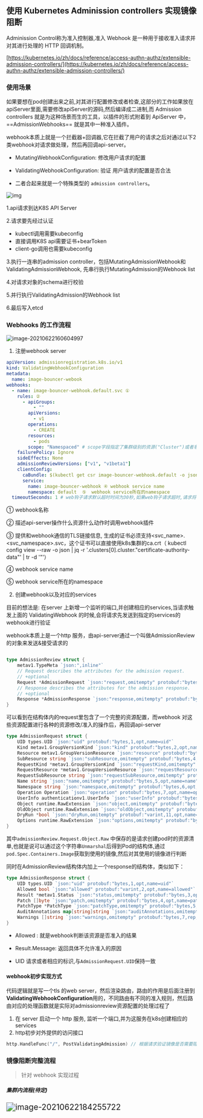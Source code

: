 ## 使用 Kubernetes Adminission controllers 实现镜像阻断

Adminission Control称为准入控制器,准入 Webhook 是一种用于接收准入请求并对其进行处理的 HTTP 回调机制。

[https://kubernetes.io/zh/docs/reference/access-authn-authz/extensible-admission-controllers/](https://kubernetes.io/zh/docs/reference/access-authn-authz/extensible-admission-controllers/)

### 使用场景

如果要想在pod创建出来之前,对其进行配置修改或者检查,这部分的工作如果放在apiServer里面,需要修改apiServer的源码,然后编译成二进制,而 Admission controllers 就是为这种场景而生的工具，以插件的形式附着到 ApiServer 中，==AdmissionWebhooks== 就是其中一种准入插件。



webhook本质上就是一个拦截器+回调器,它在拦截了用户的请求之后对通过以下2类webhook对请求做处理，然后再回调api-server。

- MutatingWebhookConfiguration: 修改用户请求的配置
- ValidatingWebhookConfiguration: 验证 用户请求的配置是否合法

- 二者合起来就是一个特殊类型的 `admission controllers`。

![img](images/624219-20201130213424533-1739049589.png)

1.api请求到达K8S API Server

2.请求要先经过认证

- kubectl调用需要kubeconfig
- 直接调用K8S api需要证书+bearToken
- client-go调用也需要kubeconfig

3.执行一连串的admission controller，包括MutatingAdmissionWebhook和ValidatingAdmissionWebhook, 先串行执行MutatingAdmission的Webhook list

4.对请求对象的schema进行校验

5.并行执行ValidatingAdmission的Webhook list

6.最后写入etcd

### Webhooks 的工作流程

 ![image-20210622160604997](images/image-20210622160604997.png)



1. 注册webhook server

```yaml
apiVersion: admissionregistration.k8s.io/v1
kind: ValidatingWebhookConfiguration
metadata:
  name: image-bouncer-webook 
webhooks:
  - name: image-bouncer-webhook.default.svc ① 
    rules: ② 
      - apiGroups: 
          - ""
        apiVersions:
          - v1
        operations:
          - CREATE
        resources:
          - pods
        scope: "Namespaced" # scope字段指定了集群级别的资源("Cluster")或者名称空间级别的资源("Namespaced")需要匹配这些规则."*"表示没有任何范围限制.
    failurePolicy: Ignore
    sideEffects: None
    admissionReviewVersions: ["v1", "v1beta1"]
    clientConfig:
      caBundle: $(kubectl get csr image-bouncer-webhook.default -o jsonpath='{.status.certificate}')  ③
      service:
        name: image-bouncer-webhook ④ webhook service name
        namespace: default  ⑤  webhook service所在的namespace
  timeoutSeconds: 1 # web钩子请求默认超时时间为30秒,如果web钩子请求超时,请求将被web钩子的失败策略处理.
```

① webhook名称

② 描述api-server操作什么资源什么动作时调用webhook插件

③ 提供和webhook通信的TLS链接信息, 生成的证书必须支持<svc_name>.<svc_namespace>.svc，这个证书可以直接使用k8s集群的ca.crt（ kubectl config view --raw -o json | jq -r '.clusters[0].cluster."certificate-authority-data"' | tr -d '"'）

④ webhook service name

⑤ webhook service所在的namespace 



2. 创建webhook以及对应的services

目前的想法是: 在server 上新增一个监听的端口,并创建相应的services,当请求触发上面的 ValidatingWebhook 的时候,会将请求先发送到指定的services的webhook进行验证



webhook本质上是一个http 服务，由api-server通过一个叫做AdmissionReview的对象来发送&接受请求的

```go

type AdmissionReview struct {
	metav1.TypeMeta `json:",inline"`
	// Request describes the attributes for the admission request.
	// +optional
	Request *AdmissionRequest `json:"request,omitempty" protobuf:"bytes,1,opt,name=request"`
	// Response describes the attributes for the admission response.
	// +optional
	Response *AdmissionResponse `json:"response,omitempty" protobuf:"bytes,2,opt,name=response"`
}
```

可以看到在结构体内的request里包含了一个完整的资源配置，而webhook 对这些资源配置进行各种的资源修改/准入的操作后，再回调api-server

```go
type AdmissionRequest struct {
	UID types.UID `json:"uid" protobuf:"bytes,1,opt,name=uid"`
	Kind metav1.GroupVersionKind `json:"kind" protobuf:"bytes,2,opt,name=kind"`
	Resource metav1.GroupVersionResource `json:"resource" protobuf:"bytes,3,opt,name=resource"`
	SubResource string `json:"subResource,omitempty" protobuf:"bytes,4,opt,name=subResource"`
	RequestKind *metav1.GroupVersionKind `json:"requestKind,omitempty" protobuf:"bytes,13,opt,name=requestKind"`
	RequestResource *metav1.GroupVersionResource `json:"requestResource,omitempty" protobuf:"bytes,14,opt,name=requestResource"`
	RequestSubResource string `json:"requestSubResource,omitempty" protobuf:"bytes,15,opt,name=requestSubResource"`
	Name string `json:"name,omitempty" protobuf:"bytes,5,opt,name=name"`
	Namespace string `json:"namespace,omitempty" protobuf:"bytes,6,opt,name=namespace"`
	Operation Operation `json:"operation" protobuf:"bytes,7,opt,name=operation"`
	UserInfo authenticationv1.UserInfo `json:"userInfo" protobuf:"bytes,8,opt,name=userInfo"`
	Object runtime.RawExtension `json:"object,omitempty" protobuf:"bytes,9,opt,name=object"`
	OldObject runtime.RawExtension `json:"oldObject,omitempty" protobuf:"bytes,10,opt,name=oldObject"`
	DryRun *bool `json:"dryRun,omitempty" protobuf:"varint,11,opt,name=dryRun"`
	Options runtime.RawExtension `json:"options,omitempty" protobuf:"bytes,12,opt,name=options"`
}
```

其中`admissionReview.Request.Object.Raw` 中保存的是请求创建pod时的资源清单,也就是说可以通过这个字符串`Unmarshal`后得到Pod的结构体,通过`pod.Spec.Containers.Image`获取到使用的镜像,然后对其使用的镜像进行判断

同时在AdmissionReview结构体内加上一个response的结构体，类似如下：

```go
type AdmissionResponse struct {
	UID types.UID `json:"uid" protobuf:"bytes,1,opt,name=uid"`
	Allowed bool `json:"allowed" protobuf:"varint,2,opt,name=allowed"`
	Result *metav1.Status `json:"status,omitempty" protobuf:"bytes,3,opt,name=status"`
	Patch []byte `json:"patch,omitempty" protobuf:"bytes,4,opt,name=patch"`
	PatchType *PatchType `json:"patchType,omitempty" protobuf:"bytes,5,opt,name=patchType"`
	AuditAnnotations map[string]string `json:"auditAnnotations,omitempty" protobuf:"bytes,6,opt,name=auditAnnotations"`
	Warnings []string `json:"warnings,omitempty" protobuf:"bytes,7,rep,name=warnings"`
}
```

- Allowed : 就是webhook判断该资源是否准入的结果

- Result.Message: 返回具体不允许准入的原因
- UID 请求或者相应的标识,与`AdmissionRequest.UID`保持一致



#### webhook初步实现方式

代码逻辑就是写一个tls 的web server，然后渲染路由，路由的作用是后面注册到**ValidatingWebhookConfiguration**用的，不同路由有不同的准入规则，然后路由对应的处理函数就是实际对admissionreview资源配置的处理过程了



1. 在 server 启动一个 http 服务, 监听一个端口,并为这服务在k8s创建相应的services
2. http初步对外提供的访问接口

```go
http.HandleFunc("/", PostValidatingAdmission) // 根据请求验证镜像是否需要阻断

```

### 镜像阻断完整流程

>  针对 webhook 实现过程

##### 集群内流程(待定)





<img src="images/image-20210622184255722.png" alt="image-20210622184255722" style="zoom:150%;" />

